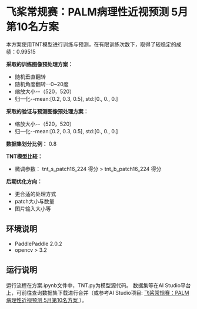 # 飞桨常规赛：PALM病理性近视预测 5月第10名方案

本方案使用TNT模型进行训练与预测，在有限训练次数下，取得了较稳定的成绩：0.99515

**采取的训练图像预处理方案：**

* 随机垂直翻转
* 随机角度翻转--0~20度
* 缩放大小--（520，520）
* 归一化--mean:[0.2, 0.3, 0.5], std:[0., 0., 0.]


**采取的验证与预测图像预处理方案：**


* 缩放大小--（520，520）
* 归一化--mean:[0.2, 0.3, 0.5], std:[0., 0., 0.]

**数据集划分比例：** 0.8

**TNT模型比较：**

* 微调参数： tnt_s_patch16_224 得分 > tnt_b_patch16_224 得分

**后期优化方向：**

* 更合适的处理方式
* patch大小与数量
* 图片输入大小等

## 环境说明

* PaddlePaddle 2.0.2
* opencv > 3.2

## 运行说明

运行流程在方案.ipynb文件中，TNT.py为模型源代码。
数据集等在AI Studio平台上，可前往查询数据集下载进行合并（或参考AI Studio项目: <a href="https://aistudio.baidu.com/aistudio/projectdetail/1886523" target="_blank"> 飞桨常规赛：PALM病理性近视预测 5月第10名方案 </a>）。
